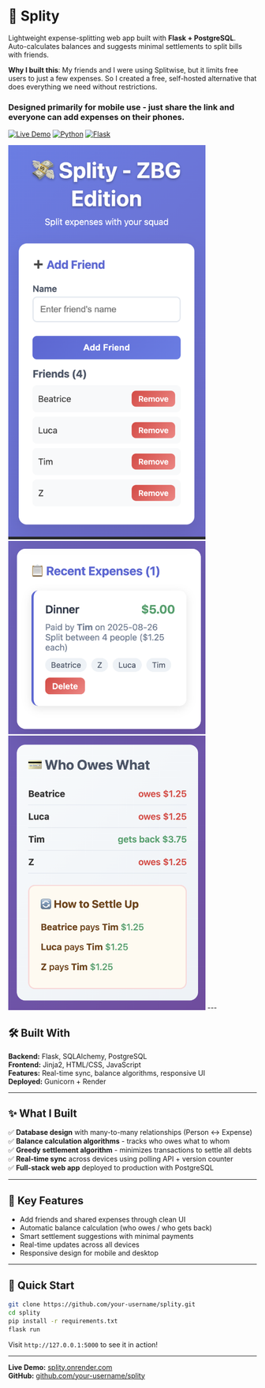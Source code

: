 # 💸 Splity

Lightweight expense-splitting web app built with **Flask + PostgreSQL**.  
Auto-calculates balances and suggests minimal settlements to split bills with friends.

**Why I built this**: My friends and I were using Splitwise, but it limits free users to just a few expenses. 
So I created a free, self-hosted alternative that does everything we need without restrictions. 


### Designed primarily for mobile use - just share the link and everyone can add expenses on their phones.

[![Live Demo](https://img.shields.io/badge/Live-Demo-success)](https://your-demo-url.onrender.com)
[![Python](https://img.shields.io/badge/Python-3.8+-blue.svg)](https://python.org)
[![Flask](https://img.shields.io/badge/Flask-2.0+-green.svg)](https://flask.palletsprojects.com/)

<img src="screenshots/first.png" alt="Splity Dashboard" width="400">
<img src="screenshots/second.png" alt="Add Expense" width="400">
<img src="screenshots/third.png" alt="Settlement View" width="400">
---

## 🛠️ Built With

**Backend:** Flask, SQLAlchemy, PostgreSQL  
**Frontend:** Jinja2, HTML/CSS, JavaScript  
**Features:** Real-time sync, balance algorithms, responsive UI  
**Deployed:** Gunicorn + Render

---

## ✨ What I Built

✅ **Database design** with many-to-many relationships (Person ↔ Expense)  
✅ **Balance calculation algorithms** - tracks who owes what to whom  
✅ **Greedy settlement algorithm** - minimizes transactions to settle all debts  
✅ **Real-time sync** across devices using polling API + version counter  
✅ **Full-stack web app** deployed to production with PostgreSQL

---

## 🚀 Key Features

- Add friends and shared expenses through clean UI
- Automatic balance calculation (who owes / who gets back)
- Smart settlement suggestions with minimal payments
- Real-time updates across all devices
- Responsive design for mobile and desktop

---

## 🔧 Quick Start

```bash
git clone https://github.com/your-username/splity.git
cd splity
pip install -r requirements.txt
flask run
```

Visit `http://127.0.0.1:5000` to see it in action!

---

**Live Demo:** [splity.onrender.com](https://splity.onrender.com)  
**GitHub:** [github.com/your-username/splity](https://github.com/your-username/splity)
